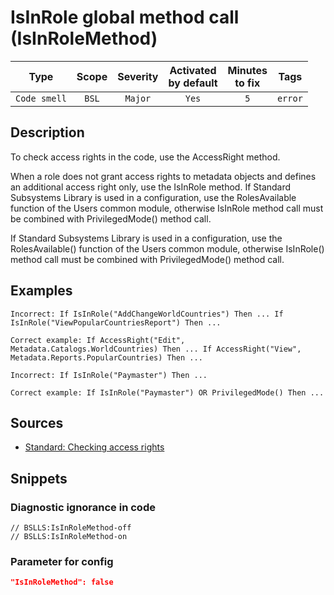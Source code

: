 # IsInRole global method call (IsInRoleMethod)

 Type | Scope | Severity | Activated<br>by default | Minutes<br>to fix | Tags 
 :-: | :-: | :-: | :-: | :-: | :-: 
 `Code smell` | `BSL` | `Major` | `Yes` | `5` | `error` 

<!-- Блоки выше заполняются автоматически, не трогать -->
## Description

<!-- Описание диагностики заполняется вручную. Необходимо понятным языком описать смысл и схему работу -->

To check access rights in the code, use the AccessRight method.

When a role does not grant access rights to metadata objects and defines an additional access right only, use the IsInRole method. If Standard Subsystems Library is used in a configuration, use the RolesAvailable function of the Users common module, otherwise IsInRole method call must be combined with PrivilegedMode() method call.

If Standard Subsystems Library is used in a configuration, use the RolesAvailable() function of the Users common module, otherwise IsInRole() method call must be combined with PrivilegedMode() method call.

## Examples

<!-- В данном разделе приводятся примеры, на которые диагностика срабатывает, а также можно привести пример, как можно исправить ситуацию -->

```
Incorrect: If IsInRole("AddChangeWorldCountries") Then ... If IsInRole("ViewPopularCountriesReport") Then ...
```

```
Correct example: If AccessRight("Edit", Metadata.Catalogs.WorldCountries) Then ... If AccessRight("View", Metadata.Reports.PopularCountries) Then ...
```

```
Incorrect: If IsInRole("Paymaster") Then ...
```

```
Correct example: If IsInRole("Paymaster") OR PrivilegedMode() Then ...
```

## Sources

<!-- Необходимо указывать ссылки на все источники, из которых почерпнута информация для создания диагностики -->

- [Standard: Checking access rights](https://support.1ci.com/hc/en-us/articles/360011003180-Checking-access-rights)

## Snippets

<!-- Блоки ниже заполняются автоматически, не трогать -->
### Diagnostic ignorance in code

```bsl
// BSLLS:IsInRoleMethod-off
// BSLLS:IsInRoleMethod-on
```

### Parameter for config

```json
"IsInRoleMethod": false
```
